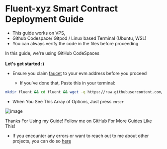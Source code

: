 # Fluent-xyz Smart Contract Deployment Guide

- This guide works on VPS,  
- Github Codespace/ Gitpod / Linux based Terminal (Ubuntu, WSL)
- You can always verify the code in the files before proceeding

In this guide, we're using GitHub CodeSpaces <br/>
<br/>
**Let's get started :)** 

- Ensure you claim [faucet](https://faucet.dev.gblend.xyz/) to your evm address before you proceed
  
  - If you've done that, Paste this in your terminal:
    
```bash
mkdir fluent && cd fluent && wget -q https://raw.githubusercontent.com/WillzyDollarrzz/Fluent-Devnet/refs/heads/main/fluent.sh && chmod +x fluent.sh && ./fluent.sh
```

- When You See This Array of Options, Just press `enter` 
<img src="https://i.ibb.co/MSNWdQ5/image.png" alt="image" border="0">


Thanks For Using my Guide! Follow me on GitHub For More Guides Like This!
- If you encounter any errors or want to reach out to me about other projects, you can do so [here](https://x.com/willzydollarrzz) 



